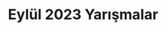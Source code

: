 ---
layout: monthly
title: "Eylül 2023 Yarışmalar"
key: "eylül 2023"
description: "Eylül 2023 son başvuru tarihli tüm edebiyat yarışmaları, senaryo yarışmaları, yazı yazma yarışmaları, öykü yarışmalarına buradan ulaşabilirsiniz."
permalink: "eylul-2023-yarismalar/"
---